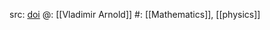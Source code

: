 src: [doi](https://doi.org/10.1070/rm1998v053n01ABEH000005) 
@: [[Vladimir Arnold]] 
#: [[Mathematics]], [[physics]] 

